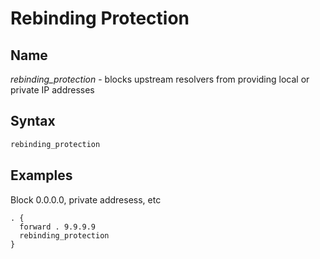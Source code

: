 # Rebinding Protection


## Name

*rebinding_protection* - blocks upstream resolvers from providing local or private IP addresses

## Syntax

~~~ txt
rebinding_protection
~~~

## Examples

Block 0.0.0.0, private addresess, etc

``` corefile
. {
  forward . 9.9.9.9
  rebinding_protection
}
```
